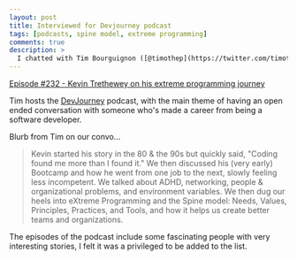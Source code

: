 ```yaml
---
layout: post
title: Interviewed for Devjourney podcast
tags: [podcasts, spine model, extreme programming]
comments: true
description: >
  I chatted with Tim Bourguignon ([@timothep](https://twitter.com/timothep)) about my developer journey and some of the steps along the way.
---
```


[Episode #232 - Kevin Trethewey on his extreme programming journey](https://devjourney.info/Guests/232-KevinTrethewey)

Tim hosts the [DevJourney](https://devjourney.info/) podcast, with the main theme of having an open ended conversation with someone who's made a career from being a software developer.

Blurb from Tim on our convo...

> Kevin started his story in the 80 & the 90s but quickly said, "Coding found me more than I found it." We then discussed his (very early) Bootcamp and how he went from one job to the next, slowly feeling less incompetent. We talked about ADHD, networking, people & organizational problems, and environment variables. We then dug our heels into eXtreme Programming and the Spine model: Needs, Values, Principles, Practices, and Tools, and how it helps us create better teams and organizations.

The episodes of the podcast include some fascinating people with very interesting stories, I felt it was a privileged to be added to the list.